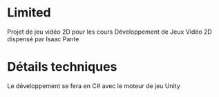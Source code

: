 # Limited
Projet de jeu vidéo 2D pour les cours Développement de Jeux Vidéo 2D dispensé par Isaac Pante

# Détails techniques
Le développement se fera en C# avec le moteur de jeu Unity

